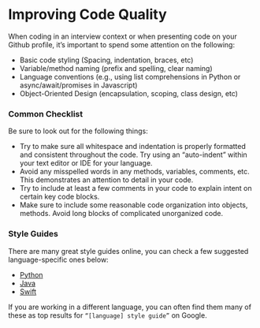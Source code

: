 # Improving Code Quality

When coding in an interview context or when presenting code on your Github profile, it’s important to spend some attention on the following:

* Basic code styling \(Spacing, indentation, braces, etc\)
* Variable/method naming \(prefix and spelling, clear naming\)
* Language conventions \(e.g., using list comprehensions in Python or async/await/promises in Javascript\)
* Object-Oriented Design \(encapsulation, scoping, class design, etc\)

### Common Checklist <a id="Common-Checklist"></a>

Be sure to look out for the following things:

* Try to make sure all whitespace and indentation is properly formatted and consistent throughout the code. Try using an “auto-indent” within your text editor or IDE for your language.
* Avoid any misspelled words in any methods, variables, comments, etc. This demonstrates an attention to detail in your code.
* Try to include at least a few comments in your code to explain intent on certain key code blocks.
* Make sure to include some reasonable code organization into objects, methods. Avoid long blocks of complicated unorganized code.

### Style Guides <a id="Style-Guides"></a>

There are many great style guides online, you can check a few suggested language-specific ones below:

* [Python](https://docs.python-guide.org/writing/style/)
* [Java](https://medium.com/@aliesaassadi/android-java-style-guide-515d99d888a5)
* [Swift](https://github.com/raywenderlich/swift-style-guide)

If you are working in a different language, you can often find them many of these as top results for `“[language] style guide”` on Google.

